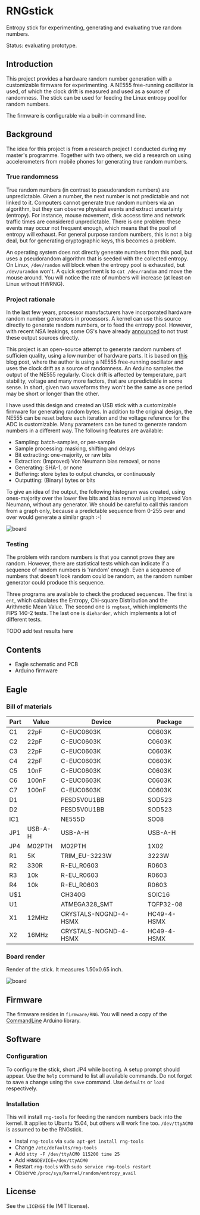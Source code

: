 # RNGstick
Entropy stick for experimenting, generating and evaluating true random numbers.

Status: evaluating prototype.

## Introduction
This project provides a hardware random number generation with a customizable firmware for experimenting. A NE555 free-running oscillator is used, of which the clock drift is measured and used as a source of randomness. The stick can be used for feeding the Linux entropy pool for random numbers.

The firmware is configurable via a built-in command line.

## Background
The idea for this project is from a research project I conducted during my master's programme. Together with two others, we did a research on using accelerometers from mobile phones for generating true random numbers.

### True randomness
True random numbers (in contrast to pseudorandom numbers) are unpredictable. Given a number, the next number is not predictable and not linked to it. Computers cannot generate true random numbers via an algorithm, but they can observe physical events and extract uncertainty (entropy). For instance, mouse movement, disk access time and network traffic times are considered unpredictable. There is one problem: these events may occur not frequent enough, which means that the pool of entropy will exhaust. For general purpose random numbers, this is not a big deal, but for generating cryptographic keys, this becomes a problem.

An operating system does not directly generate numbers from this pool, but uses a pseudorandom algorithm that is seeded with the collected entropy. On Linux, `/dev/random` will block when the entropy pool is exhausted, but `/dev/urandom` won't. A quick experiment is to `cat /dev/random` and move the mouse around. You will notice the rate of numbers will increase (at least on Linux without HWRNG).

### Project rationale
In the last few years, processor manufacturers have incorporated hardware random number generators in processors. A kernel can use this source directly to generate random numbers, or to feed the entropy pool. However, with recent NSA leakings, some OS's have already [announced](http://www.theregister.co.uk/2013/12/09/freebsd_abandoning_hardware_randomness/) to not trust these output sources directly.

This project is an open-source attempt to generate random numbers of sufficien quality, using a low number of hardware parts. It is based on [this](http://1474orchard.ca/projects/?x=entry:entry120926-185104) blog post, where the author is using a NE555 free-running oscillator and uses the clock drift as a source of randomness. An Arduino samples the output of the NE555 regularly. Clock drift is affected by temperature, part stability, voltage and many more factors, that are unpredictable in some sense. In short, given two waveforms they won't be the same as one period may be short or longer than the other.

I have used this design and created an USB stick with a customizable firmware for generating random bytes. In addition to the original design, the NE555 can be reset before each iteration and the voltage reference for the ADC is customizable. Many parameters can be tuned to generate random numbers in a different way. The following features are available:

* Sampling: batch-samples, or per-sample
* Sample processing: masking, shifting and delays
* Bit extracting: one-majority, or raw bits
* Extraction: (Improved) Von Neumann bias removal, or none
* Generating: SHA-1, or none
* Buffering: store bytes to output chuncks, or continuously
* Outputting: (Binary) bytes or bits

To give an idea of the output, the following histogram was created, using ones-majority over the lower five bits and bias removal using Improved Von Neumann, without any generator. We should be careful to call this random from a graph only, because a predictable sequence from 0-255 over and over would generate a similar graph :-)

![board](https://raw.github.com/basilfx/RNGstick/master/docs/byte_histogram.png)

### Testing
The problem with random numbers is that you cannot prove they are random. However, there are statistical tests which can indicate if a sequence of random numbers is 'random' enough. Even a sequence of numbers that doesn't look random could be random, as the random number generator could produce this sequence.

Three programs are available to check the produced sequences. The first is `ent`, which calculates the Entropy, Chi-square Distribution and the Arithmetic Mean Value. The second one is `rngtest`, which implements the FIPS 140-2 tests. The last one is `dieharder`, which implements a lot of different tests.

TODO add test results here

## Contents
* Eagle schematic and PCB
* Arduino firmware

## Eagle

### Bill of materials
| Part      | Value         | Device                    | Package         |
|-----------|---------------|---------------------------|-----------------|
|   C1      |   22pF        |   C-EUC0603K              |   C0603K        |
|   C2      |   22pF        |   C-EUC0603K              |   C0603K        |
|   C3      |   22pF        |   C-EUC0603K              |   C0603K        |
|   C4      |   22pF        |   C-EUC0603K              |   C0603K        |
|   C5      |   10nF        |   C-EUC0603K              |   C0603K        |
|   C6      |   100nF       |   C-EUC0603K              |   C0603K        |
|   C7      |   100nF       |   C-EUC0603K              |   C0603K        |
|   D1      |               |   PESD5V0U1BB             |   SOD523        |
|   D2      |               |   PESD5V0U1BB             |   SOD523        |
|   IC1     |               |   NE555D                  |   SO08          |
|   JP1     |   USB-A-H     |   USB-A-H                 |   USB-A-H       |
|   JP4     |   M02PTH      |   M02PTH                  |   1X02          |
|   R1      |   5K          |   TRIM_EU-3223W           |   3223W         |
|   R2      |   330R        |   R-EU_R0603              |   R0603         |
|   R3      |   10k         |   R-EU_R0603              |   R0603         |
|   R4      |   10k         |   R-EU_R0603              |   R0603         |
|   U$1     |               |   CH340G                  |   SOIC16        |
|   U1      |               |   ATMEGA328_SMT           |   TQFP32-08     |
|   X1      |   12MHz       |   CRYSTALS-NOGND-4-HSMX   |   HC49-4-HSMX   |
|   X2      |   16MHz       |   CRYSTALS-NOGND-4-HSMX   |   HC49-4-HSMX   |

### Board render
Render of the stick. It measures 1.50x0.65 inch.

![board](https://raw.github.com/basilfx/RNGstick/master/docs/stick.png)

## Firmware
The firmware resides in `firmware/RNG`. You will need a copy of the [CommandLine](https://github.com/basilfx/Arduino-CommandLine) Arduino library.

## Software

### Configuration
To configure the stick, short JP4 while booting. A setup prompt should appear. Use the `help` command to list all available commands. Do not forget to save a change using the `save` command. Use `defaults` or `load` respectively.

### Installation
This will install `rng-tools` for feeding the random numbers back into the kernel. It applies to Ubuntu 15.04, but others will work fine too. `/dev/ttyACM0` is assumed to be the RNGstick.

* Instal `rng-tools` via `sudo apt-get install rng-tools`
* Change `/etc/defaults/rng-tools`
 * Add `stty -F /dev/ttyACM0 115200 time 25`
 * Add `HRNGDEVICE=/dev/ttyACM0`
* Restart `rng-tools` with `sudo service rng-tools restart`
* Observe `/proc/sys/kernel/random/entropy_avail`


## License
See the `LICENSE` file (MIT license).